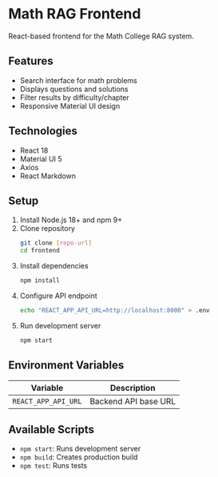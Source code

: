# Math RAG Frontend

React-based frontend for the Math College RAG system.

## Features
- Search interface for math problems
- Displays questions and solutions
- Filter results by difficulty/chapter
- Responsive Material UI design

## Technologies
- React 18
- Material UI 5
- Axios
- React Markdown

## Setup
1. Install Node.js 18+ and npm 9+
2. Clone repository
   ```bash
   git clone [repo-url]
   cd frontend
   ```
3. Install dependencies
   ```bash
   npm install
   ```
4. Configure API endpoint
   ```bash
   echo "REACT_APP_API_URL=http://localhost:8000" > .env
   ```
5. Run development server
   ```bash
   npm start
   ```

## Environment Variables
| Variable | Description |
|----------|-------------|
| `REACT_APP_API_URL` | Backend API base URL |

## Available Scripts
- `npm start`: Runs development server
- `npm build`: Creates production build
- `npm test`: Runs tests